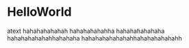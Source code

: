 # HelloWorld
atext
hahahahahahah
hahahahahahha
hahahahahahaha
hahahahahahahhahahaha
hahahahahahahahhahahahahahahh
